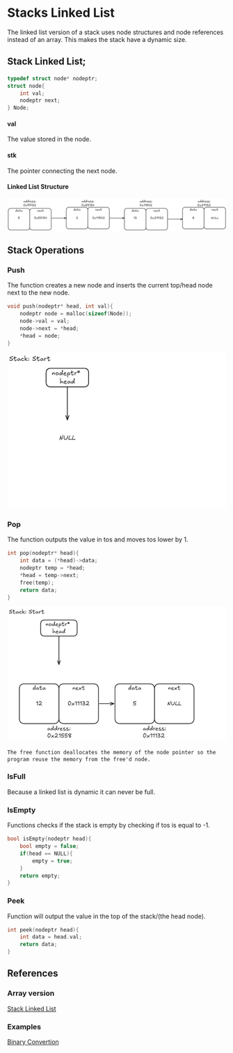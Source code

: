 
# Stacks Linked List

The linked list version of a stack uses node structures and node references instead of
an array. This makes the stack have a dynamic size.
## Stack Linked List;
```c
typedef struct node* nodeptr;
struct node{
    int val;
    nodeptr next;
} Node;
```
#### val
The value stored in the node.
#### stk
The pointer connecting the next node.

#### Linked List Structure
![alt text](Images/stack_linkedlist.png)

## Stack Operations
### Push
The function creates a new node and inserts the current top/head node next to the new  node.
```c
void push(nodeptr* head, int val){
    nodeptr node = malloc(sizeof(Node));
    node->val = val;
    node->next = *head;
    *head = node;
}
```
![alt text](Images/push_stackLL.gif)
### Pop
The function outputs the value in tos and moves tos lower by 1.
```c
int pop(nodeptr* head){
    int data = (*head)->data;
    nodeptr temp = *head;
    *head = temp->next;
	free(temp);
    return data;
}
```
![alt text](Images/pop_stackLL.gif)
``` 
The free function deallocates the memory of the node pointer so the program reuse the memory from the free'd node.
```
### IsFull
Because a linked list is dynamic it can never be full.

### IsEmpty
Functions checks if the stack is empty by checking if tos is equal to -1.

```c
bool isEmpty(nodeptr head){
    bool empty = false;
    if(head == NULL){
	    empty = true;
    }
    return empty;
}
```

### Peek
Function will output the value in the top of the stack/(the head node).
```c
int peek(nodeptr head){
    int data = head.val;
    return data;
}
```
## References
### Array version
[Stack Linked List](Stack_LinkedList.md)
### Examples
[Binary Convertion](Examples/convertToBinL.c)

